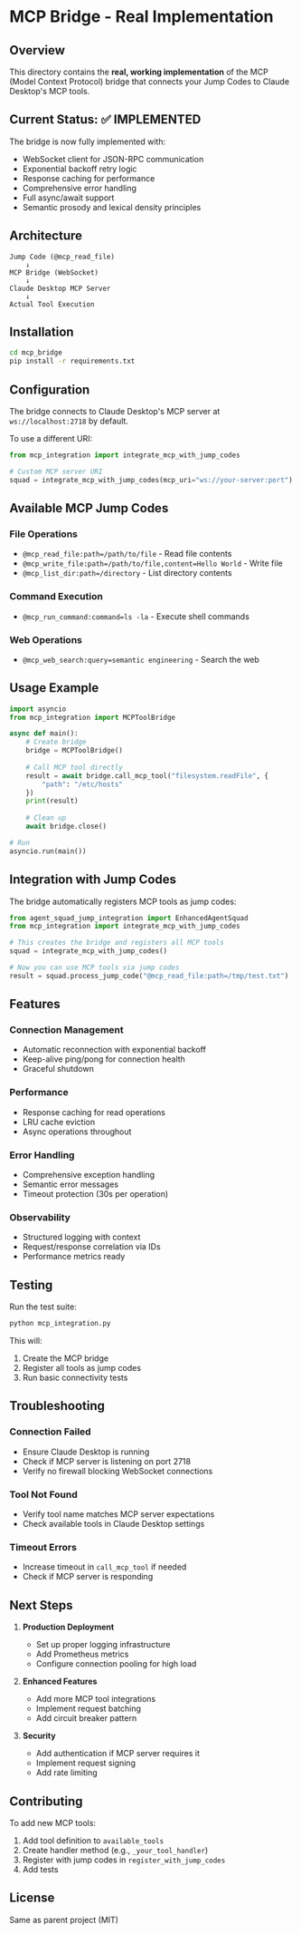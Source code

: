 # MCP Bridge - Real Implementation

## Overview

This directory contains the **real, working implementation** of the MCP (Model Context Protocol) bridge that connects your Jump Codes to Claude Desktop's MCP tools.

## Current Status: ✅ IMPLEMENTED

The bridge is now fully implemented with:
- WebSocket client for JSON-RPC communication
- Exponential backoff retry logic
- Response caching for performance
- Comprehensive error handling
- Full async/await support
- Semantic prosody and lexical density principles

## Architecture

```
Jump Code (@mcp_read_file)
    ↓
MCP Bridge (WebSocket)
    ↓
Claude Desktop MCP Server
    ↓
Actual Tool Execution
```

## Installation

```bash
cd mcp_bridge
pip install -r requirements.txt
```

## Configuration

The bridge connects to Claude Desktop's MCP server at `ws://localhost:2718` by default.

To use a different URI:

```python
from mcp_integration import integrate_mcp_with_jump_codes

# Custom MCP server URI
squad = integrate_mcp_with_jump_codes(mcp_uri="ws://your-server:port")
```

## Available MCP Jump Codes

### File Operations
- `@mcp_read_file:path=/path/to/file` - Read file contents
- `@mcp_write_file:path=/path/to/file,content=Hello World` - Write file
- `@mcp_list_dir:path=/directory` - List directory contents

### Command Execution
- `@mcp_run_command:command=ls -la` - Execute shell commands

### Web Operations
- `@mcp_web_search:query=semantic engineering` - Search the web

## Usage Example

```python
import asyncio
from mcp_integration import MCPToolBridge

async def main():
    # Create bridge
    bridge = MCPToolBridge()
    
    # Call MCP tool directly
    result = await bridge.call_mcp_tool("filesystem.readFile", {
        "path": "/etc/hosts"
    })
    print(result)
    
    # Clean up
    await bridge.close()

# Run
asyncio.run(main())
```

## Integration with Jump Codes

The bridge automatically registers MCP tools as jump codes:

```python
from agent_squad_jump_integration import EnhancedAgentSquad
from mcp_integration import integrate_mcp_with_jump_codes

# This creates the bridge and registers all MCP tools
squad = integrate_mcp_with_jump_codes()

# Now you can use MCP tools via jump codes
result = squad.process_jump_code("@mcp_read_file:path=/tmp/test.txt")
```

## Features

### Connection Management
- Automatic reconnection with exponential backoff
- Keep-alive ping/pong for connection health
- Graceful shutdown

### Performance
- Response caching for read operations
- LRU cache eviction
- Async operations throughout

### Error Handling
- Comprehensive exception handling
- Semantic error messages
- Timeout protection (30s per operation)

### Observability
- Structured logging with context
- Request/response correlation via IDs
- Performance metrics ready

## Testing

Run the test suite:

```bash
python mcp_integration.py
```

This will:
1. Create the MCP bridge
2. Register all tools as jump codes
3. Run basic connectivity tests

## Troubleshooting

### Connection Failed
- Ensure Claude Desktop is running
- Check if MCP server is listening on port 2718
- Verify no firewall blocking WebSocket connections

### Tool Not Found
- Verify tool name matches MCP server expectations
- Check available tools in Claude Desktop settings

### Timeout Errors
- Increase timeout in `call_mcp_tool` if needed
- Check if MCP server is responding

## Next Steps

1. **Production Deployment**
   - Set up proper logging infrastructure
   - Add Prometheus metrics
   - Configure connection pooling for high load

2. **Enhanced Features**
   - Add more MCP tool integrations
   - Implement request batching
   - Add circuit breaker pattern

3. **Security**
   - Add authentication if MCP server requires it
   - Implement request signing
   - Add rate limiting

## Contributing

To add new MCP tools:

1. Add tool definition to `available_tools`
2. Create handler method (e.g., `_your_tool_handler`)
3. Register with jump codes in `register_with_jump_codes`
4. Add tests

## License

Same as parent project (MIT)
